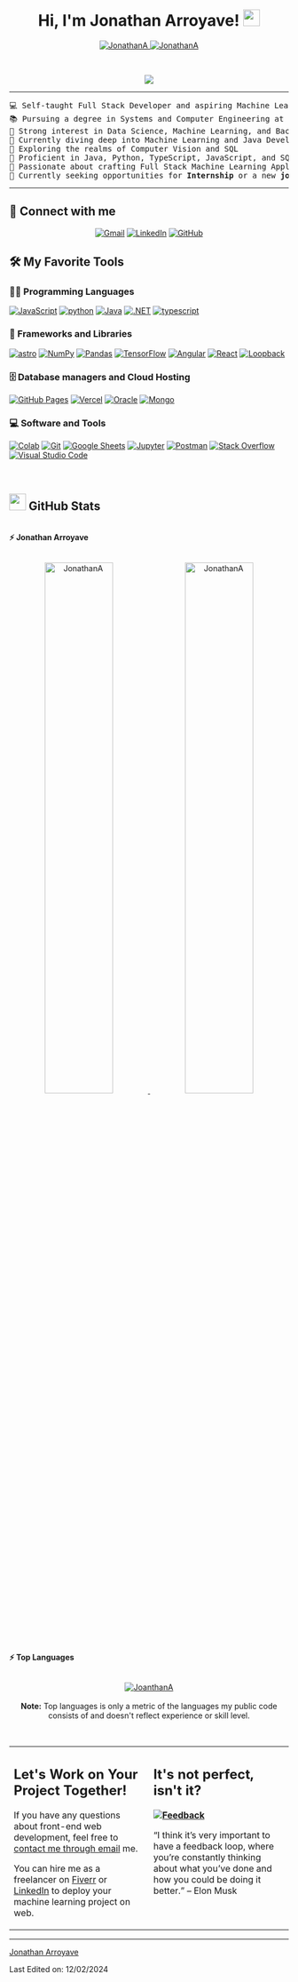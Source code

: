<h1 align="center">
Hi, I'm Jonathan Arroyave!
	<a href="https://github.com/JonathanArroyaveGonzalez" target="_self">
		<img src="https://media.giphy.com/media/hvRJCLFzcasrR4ia7z/giphy.gif" width="30">
	</a>
</h1>
<p align="center">
	<a href="https://github.com/JonathanArroyaveGonzalez">
		<img src="https://komarev.com/ghpvc/?username=JonathanArroyaveGonzalez&label=Profile%20views&color=0e75b6&style=flat" alt="JonathanA" />
	</a>
	<a href="https://github.com/JonathanArroyaveGonzalez">
		<img src="https://img.shields.io/github/followers/JonathanArroyaveGonzalez?label=Followers" alt="JonathanA" />
	</a>
</p>
<br/>
<p align="center">
	<a href="https://github.com/JonathanArroyaveGonzalez">
		<img src="https://readme-typing-svg.herokuapp.com?lines=Computer+And+Systems+Engineer+Student;Backend+Developer;Freelancer;DS%20|%20AI%20|%20ML%20Enthusiastic;Always%20learning%20new%20things&center=true&width=480&height=45">
	</a>
</p>

<hr>

<pre>
💻 Self-taught Full Stack Developer and aspiring Machine Learning Engineer
📚 Pursuing a degree in Systems and Computer Engineering at the University of Caldas
📝 Strong interest in Data Science, Machine Learning, and Backend Development
🔭 Currently diving deep into Machine Learning and Java Development
🌱 Exploring the realms of Computer Vision and SQL
🌟 Proficient in Java, Python, TypeScript, JavaScript, and SQL
🚩 Passionate about crafting Full Stack Machine Learning Applications
🤔 Currently seeking opportunities for <b>Internship</b> or a new <b>job role</b>. Check out <a href="https://drive.google.com/file/d/1HYp4tsN48fg4q8cHKtCa7udhPT8ROTE70w/view?usp=sharing345" target="_blank">MY RESUME</a>.
</pre>
<hr>

## 🤝 Connect with me
<p align="center">
	<a href="mailto:arroyave3000g@gmail.com"><img img src="https://img.shields.io/badge/Gmail-D14836?style=for-the-badge&logo=gmail&logoColor=white" alt="Gmail"/></a>
	<a href="https://www.linkedin.com/in/jonathan-arroyave-developer/"><img src="https://img.shields.io/badge/LinkedIn-0077B5?style=for-the-badge&logo=linkedin&logoColor=white" alt="LinkedIn"/></a>
	<a href="https://github.com/JonathanArroyaveGonzalez"><img src="https://img.shields.io/badge/Github-black?style=for-the-badge&logo=github&logoColor=white" alt="GitHub"/></a>
	
</p>

## 🛠️ My Favorite Tools

### 👨‍💻 Programming Languages

<p>
    <a href="https://github.com/JonathanArroyaveGonzalez"><img alt="JavaScript" src="https://img.shields.io/badge/JavaScript-F7DF1E?style=for-the-badge&logo=javascript&logoColor=black"></a>
    <a href='' target="_blank"><img alt='python' src='https://img.shields.io/badge/Python-F7DF1E?style=for-the-badge&logo=python&logoColor=white'/></a>
	<a href='' target="_blank"><img alt='Java' src='https://img.shields.io/badge/Java-ED8B00?style=for-the-badge&logo=java&logoColor=white'/></a>
    <a href="https://github.com/JonathanArroyaveGonzalez"><img alt=".NET" src="https://img.shields.io/badge/.NET-512BD4?logo=dotnet&logoColor=fff&style=for-the-badge"></a>
	<a href="https://github.com/JonathanArroyaveGonzalez"><img alt="typescript" src="https://img.shields.io/badge/Typescript-3776AB?style=for-the-badge&logo=typescript&logoColor=white"></a>

### 🧰 Frameworks and Libraries

<p>
<a href='https://github.com/JonathanArroyaveGonzalez' target="_blank"><img alt='astro' src='https://img.shields.io/badge/Astro-BC52EE?logo=astro&logoColor=fff&style=flat'/></a>
    <a href="https://github.com/JonathanArroyaveGonzalez"><img alt="NumPy" src="https://img.shields.io/badge/Numpy%20-%23013243.svg?logo=numpy&logoColor=white"></a>
    <a href="https://github.com/JonathanArroyaveGonzalez"><img alt="Pandas" src="https://img.shields.io/badge/Pandas%20-%23150458.svg?logo=pandas&logoColor=white"></a>
    <a href="https://github.com/JonathanArroyaveGonzalez"><img alt="TensorFlow" src="https://img.shields.io/badge/TensorFlow%20-%23FF6F00.svg?logo=TensorFlow&logoColor=white"></a>
    <a href="https://github.com/JonathanArroyaveGonzalez"><img alt="Angular" src="https://img.shields.io/badge/Angular-0F0F11?logo=angular&logoColor=fff&style=flat"></a>
	<a href="https://github.com/JonathanArroyaveGonzalez"><img alt="React" src="https://img.shields.io/badge/React-61DAFB?logo=react&logoColor=000&style=flat"></a>
    <a href="https://github.com/JonathanArroyaveGonzalez"><img alt="Loopback" src="https://img.shields.io/badge/LoopBack-3F5DFF?logo=loopback&logoColor=fff&style=flat"></a>
</p>

### 🗄️ Database managers and Cloud Hosting

<p>
    <a href="https://github.com/JonathanArroyaveGonzalez"><img alt="GitHub Pages" src="https://img.shields.io/badge/GitHub%20Pages-%23327FC7.svg?logo=github&logoColor=white"></a>
    <a href="https://github.com/JonathanArroyaveGonzalez"><img alt="Vercel" src ="https://img.shields.io/badge/Vercel-000?logo=vercel&logoColor=fff&style=flat"></a>
	<a href="https://github.com/JonathanArroyaveGonzalez"><img alt="Oracle" src ="https://img.shields.io/badge/Oracle-F80000?logo=oracle&logoColor=fff&style=flat"></a>
	<a href="https://github.com/JonathanArroyaveGonzalez"><img alt="Mongo" src ="https://img.shields.io/badge/MongoDB-47A248?logo=mongodb&logoColor=fff&style=flat"></a>
</p>
</p>

### 💻 Software and Tools

<p>
    <a href="https://github.com/JonathanArroyaveGonzalez"><img alt="Colab" src="https://img.shields.io/badge/Colab-00b56a.svg?logo=google-colab&logoColor=white"></a>
    <a href="https://github.com/JonathanArroyaveGonzalez"><img alt="Git" src="https://img.shields.io/badge/Git%20-%23F05033.svg?logo=git&logoColor=white"></a>
    <a href="https://github.com/JonathanArroyaveGonzalez"><img alt="Google Sheets" src="https://img.shields.io/badge/Google%20Sheets%20-%2334A853.svg?logo=google%20sheets&logoColor=white"></a>
    <a href="https://github.com/JonathanArroyaveGonzalez"><img alt="Jupyter" src="https://img.shields.io/badge/Jupyter%20-%23F37626.svg?logo=Jupyter&logoColor=white"></a>
    <a href="https://github.com/JonathanArroyaveGonzalez"><img alt="Postman" src="https://img.shields.io/badge/Postman-FF6C37?logo=postman&logoColor=white"></a>
    <a href="https://github.com/JonathanArroyaveGonzalez"><img alt="Stack Overflow" src="https://img.shields.io/badge/-Stack%20Overflow-FE7A16?logo=stack-overflow&logoColor=white"></a>
    <a href="https://github.com/JonathanArroyaveGonzalez"><img alt="Visual Studio Code" src="https://img.shields.io/badge/Visual%20Studio%20Code-0078d7.svg?logo=visual-studio-code&logoColor=white"></a>
</p>
</br>




## <a href="https://github.com/JonathanArroyaveGonzalez"><img src="https://www.blumbergdigital.com/wp-content/uploads/2020/10/stats-graphic-statistics-business-512.png" width="30"></a> GitHub Stats

<br/>
<summary><b>⚡ Jonathan Arroyave</b></summary>
<br/>
<p align="center">
	<a href="https://github.com/JonathanArroyaveGonzalez">
	<img width="49.5%" src="https://github-readme-stats.vercel.app/api?username=JonathanArroyaveGonzalez&show_icons=true" alt="JonathanA">
	<img width="49.5%" src="https://github-readme-streak-stats.herokuapp.com/?user=JonathanArroyaveGonzalez" alt="JonathanA">
	</a>
	<br/>
</p>
<br/>
<!--
<summary><b>⚡ Activity graph</b></summary>
<br/>
<p align="center">
	<a href="https://github.com/JonathanArroyaveGonzalez">
		<img src="https://activity-graph.herokuapp.com/graph?username=JonathanArroyaveGonzalez&bg_color=ffffff&color=000000&line=000000&point=000000&area=true&hide_border=true" alt="bouaskaoun">
	</a>
</p>
<br/>
-->
<summary><b>⚡ Top Languages</b></summary>
<br/>

<p align="center">
	<a href="https://github.com/JonathanArroyaveGonzalez">
	<img src="https://github-readme-stats.vercel.app/api/top-langs/?username=JonathanArroyaveGonzalez&langs_count=8&layout=compact" alt="JoanthanA">
	</a>
	<br/>
<br/>
<b>Note:</b> Top languages is only a metric of the languages my public code consists of and doesn't reflect experience or skill level.
</p>
<br/>

<table style="border: none">
  <tr>
  <td width="50%" valign="top">

## Let's Work on Your Project Together!

If you have any questions about front-end web development, feel free to <a href="mailto:arroyave3000g@@gmail.com">contact me through email</a> me.

You can hire me as a freelancer on <a href="https://www.fiverr.com">Fiverr</a> or <a href="https://www.linkedin.com/in/jonathan-arroyave-developer/">LinkedIn</a> to deploy your machine learning project on web.

  </td>
  <td width="50%" valign="top">

## It's not perfect, isn't it?

**<a href="https://github.com/JonathanArroyaveGonzalez"><img alt="Feedback" src="https://img.shields.io/badge/Ask%20me-anything-1abc9c.svg"></a>**

“I think it’s very important to have a feedback loop, where you’re constantly thinking about what you’ve done and how you could be doing it better.”
– Elon Musk

  </td>
  </tr>
</table>

------

[Jonathan Arroyave ](https://github.com/JonathanArroyaveGonzalez)

Last Edited on: 12/02/2024

